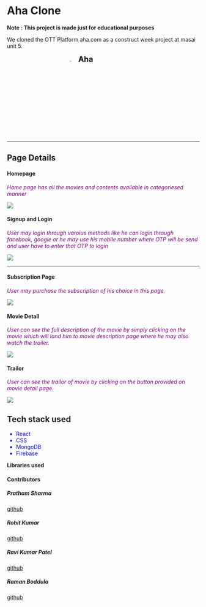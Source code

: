 # Aha Clone
**Note : This project is made just for educational purposes**

We cloned the OTT Platform aha.com as a construct week project at masai unit 5.

<span>
<div style="margin:auto; display:flex; items:center; justify-content:center">
<span>
<img src="https://github.com/Spratham72/Aha-Clone/blob/main/public/Screenshots/logo.jpg?raw=true" style="width:5%" alt="Unable To Load" style="display:inline"></img><span>
<span style="font-Size:20px; font-weight:bold; margin-left:10px">Aha</span>
</div>
<hr></hr>

## Page Details

#### Homepage

 *<p style="color:purple">Home page has all the movies and contents available in categoriesed manner</p>*

 <img src="https://github.com/Spratham72/Aha-Clone/blob/main/public/Screenshots/Screenshot%20from%202022-01-23%2016-41-00.png?raw=true"/>

#### Signup and Login


*<p style="color:purple">User may login through varoius methods like he can login through facebook, google or he may use his mobile number where OTP will be send and user have to enter that OTP to login</p>*

 <img src="https://github.com/Spratham72/Aha-Clone/blob/main/public/Screenshots/Screenshot%20from%202022-01-23%2016-41-19.png?raw=true"/>
 
<hr>


 
#### Subscription Page

*<p style="color:purple">User may purchase the subscription of his choice in this page.</p>*

 <img src="https://github.com/Spratham72/Aha-Clone/blob/main/public/Screenshots/subscribe.png?raw=true">

 #### Movie Detail

*<p style="color:purple">User can see the full description of the movie by simply clicking on the movie which will land him to movie description page where he may also watch the trailer.</p>*
<img src="https://github.com/Spratham72/Aha-Clone/blob/main/public/Screenshots/Screenshot%20from%202022-01-23%2016-41-41.png?raw=true">
 
  #### Trailor

*<p style="color:purple">User can see the trailor of movie by clicking on the button provided on movie detail page.</p>*
<img src="https://github.com/Spratham72/Aha-Clone/blob/main/public/Screenshots/video_player.png?raw=true">



 <h2>Tech stack used</h2>

 <ul>

 <li style="color:blue">React</li>
 <li style="color:blue">CSS</li>
 <li style="color:blue">MongoDB</li>
 <li style="color:blue">Firebase</li>
 </ul>

 <p style="font-weight:bold">Libraries used<p>




<h4>Contributors</h4>

<h5>Pratham Sharma</h5>


[github](https://github.com/Spratham72)


<h5>Rohit Kumar</h5>


[github](https://github.com/Rohit-0310)


<h5>Ravi Kumar Patel</h5>


[github](https://github.com/Ravi-Krt-Patel)


<h5>Raman Boddula</h5>


[github](https://github.com/raman-boddula)
